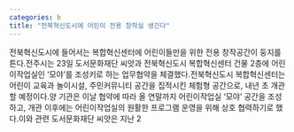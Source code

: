```yaml
---
categories: b
title: "전북혁신도시에 어린이 전용 창작실 생긴다"
---
```

전북혁신도시에 들어서는 복합혁신센터에 어린이들만을 위한 전용 창작공간이 둥지를 튼다.전주시는 23일 도서문화재단 씨앗과 전북혁신도시 복합혁신센터 건물 2층에 어린이작업실인 ‘모야’를 조성키로 하는 업무협약을 체결했다.전북혁신도시 복합혁신센터는 어린이 교육과 놀이시설, 주민커뮤니티 공간을 집적시킨 체험형 공간으로, 내년 초 개관할 예정이다.양 기관은 이날 협약에 따라 올 연말까지 어린이작업실 ‘모야’ 공간을 조성하고, 개관 이후에는 어린이작업실의 원활한 프로그램 운영을 위해 상호 협력하기로 했다.이와 관련 도서문화재단 씨앗은 지난 2